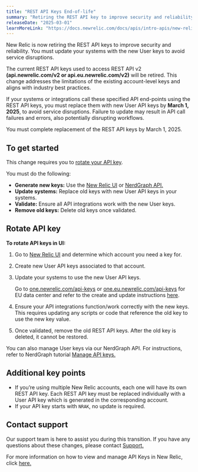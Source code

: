 ```yaml
---
title: "REST API Keys End-of-life"
summary: "Retiring the REST API key to improve security and reliability."
releaseDate: "2025-03-01"
learnMoreLink: "https://docs.newrelic.com/docs/apis/intro-apis/new-relic-api-keys/"
---
```


New Relic is now retiring the REST API keys to improve security and reliability. You must update your systems with the new User keys to avoid service disruptions.

The current REST API keys used to access REST API v2 **(api.newrelic.com/v2 or api.eu.newrelic.com/v2)** will be retired. This change addresses the limitations of the existing account-level keys and aligns with industry best practices.

If your systems or integrations call these specified API end-points using the REST API keys, you must replace them with new User API keys by **March 1, 2025**, to avoid service disruptions. Failure to update may result in API call failures and errors, also potentially disrupting workflows.

You must complete replacement of the REST API keys by March 1, 2025.

## To get started

This change requires you to [rotate your API key](https://docs.newrelic.com/docs/apis/intro-apis/new-relic-api-keys/#rotate-user-key). 

You must do the following:

* **Generate new keys:** Use the [New Relic UI](https://docs.newrelic.com/docs/apis/intro-apis/new-relic-api-keys/) or [NerdGraph API.](https://docs.newrelic.com/docs/apis/nerdgraph/examples/use-nerdgraph-manage-license-keys-user-keys/)
* **Update systems:** Replace old keys with new User API keys in your systems.
* **Validate:** Ensure all API integrations work with the new User keys.
* **Remove old keys:** Delete old keys once validated.

## Rotate API key

**To rotate API keys in UI:**

1. Go to [New Relic UI](https://docs.newrelic.com/docs/apis/intro-apis/new-relic-api-keys/) and determine which account you need a key for.
2. Create new User API keys associated to that account.
3. Update your systems to use the new User API keys.
    
    Go to [one.newrelic.com/api-keys](http://one.newrelic.com/api-keys) or [one.eu.newrelic.com/api-keys](http://one.eu.newrelic.com/api-keys) for EU data center and refer to the create and update instructions [here](https://docs.newrelic.com/docs/apis/intro-apis/new-relic-api-keys/#rotate-user-key).

4. Ensure your API integrations function/work correctly with the new keys. This requires updating any scripts or code that reference the old key to use the new key value. 
5. Once validated, remove the old REST API keys. After the old key is deleted, it cannot be restored.

You can also manage User keys via our NerdGraph API. For instructions, refer to NerdGraph tutorial [Manage API keys.](https://docs.newrelic.com/docs/apis/nerdgraph/examples/use-nerdgraph-manage-license-keys-user-keys/)

## Additional key points

* If you’re using multiple New Relic accounts, each one will have its own REST API key. Each REST API key must be replaced individually with a User API key which is generated in the corresponding account.
* If your API key starts with `NRAK`, no update is required.

## Contact support

Our support team is here to assist you during this transition. If you have any questions about these changes, please contact [Support.](https://docs.newrelic.com/docs/new-relic-solutions/solve-common-issues/find-help-get-support/)

For more information on how to view and manage API Keys in New Relic, click [here.](https://docs.newrelic.com/docs/apis/intro-apis/new-relic-api-keys/#keys-ui)
